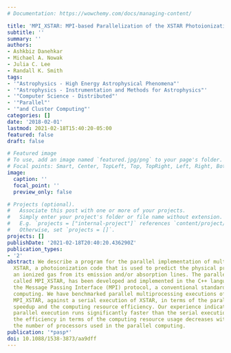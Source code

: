 ```yaml
---
# Documentation: https://wowchemy.com/docs/managing-content/

title: 'MPI_XSTAR: MPI-based Parallelization of the XSTAR Photoionization Program'
subtitle: ''
summary: ''
authors:
- Ashkbiz Danehkar
- Michael A. Nowak
- Julia C. Lee
- Randall K. Smith
tags:
- '"Astrophysics - High Energy Astrophysical Phenomena"'
- '"Astrophysics - Instrumentation and Methods for Astrophysics"'
- '"Computer Science - Distributed"'
- '"Parallel"'
- '"and Cluster Computing"'
categories: []
date: '2018-02-01'
lastmod: 2021-02-18T15:40:20-05:00
featured: false
draft: false

# Featured image
# To use, add an image named `featured.jpg/png` to your page's folder.
# Focal points: Smart, Center, TopLeft, Top, TopRight, Left, Right, BottomLeft, Bottom, BottomRight.
image:
  caption: ''
  focal_point: ''
  preview_only: false

# Projects (optional).
#   Associate this post with one or more of your projects.
#   Simply enter your project's folder or file name without extension.
#   E.g. `projects = ["internal-project"]` references `content/project/deep-learning/index.md`.
#   Otherwise, set `projects = []`.
projects: []
publishDate: '2021-02-18T20:40:20.436290Z'
publication_types:
- '2'
abstract: We describe a program for the parallel implementation of multiple runs of
  XSTAR, a photoionization code that is used to predict the physical properties of
  an ionized gas from its emission and/or absorption lines. The parallelization program,
  called MPI_XSTAR, has been developed and implemented in the C++ language by using
  the Message Passing Interface (MPI) protocol, a conventional standard of parallel
  computing. We have benchmarked parallel multiprocessing executions of XSTAR, using
  MPI_XSTAR, against a serial execution of XSTAR, in terms of the parallelization
  speedup and the computing resource efficiency. Our experience indicates that the
  parallel execution runs significantly faster than the serial execution, however,
  the efficiency in terms of the computing resource usage decreases with increasing
  the number of processors used in the parallel computing.
publication: '*pasp*'
doi: 10.1088/1538-3873/aa9dff
---
```

